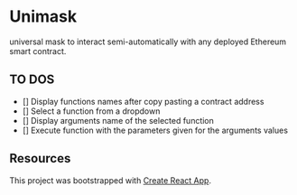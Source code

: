 # Unimask
universal mask to interact semi-automatically with any deployed Ethereum smart contract.

## TO DOS
- [] Display functions names after copy pasting a contract address
- [] Select a function from a dropdown
- [] Display arguments name of the selected function
- [] Execute function with the parameters given for the arguments values 

## Resources
This project was bootstrapped with [Create React App](https://github.com/facebook/create-react-app).
